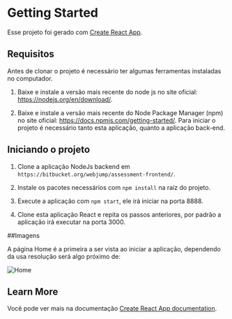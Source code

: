 # Getting Started

Esse projeto foi gerado com [Create React App](https://github.com/facebook/create-react-app).


## Requisitos

Antes de clonar o projeto é necessário ter algumas ferramentas instaladas no computador.

1. Baixe e instale a versão mais recente do node js no site oficial: https://nodejs.org/en/download/.

2. Baixe e instale a versão mais recente do Node Package Manager (npm) no site oficial: https://docs.npmjs.com/getting-started/.
Para iniciar o projeto é necessário tanto esta aplicação, quanto a aplicação back-end.

## Iniciando o projeto

1. Clone a aplicação NodeJs backend em `https://bitbucket.org/webjump/assessment-frontend/`.

2. Instale os pacotes necessários com `npm install` na raíz do projeto.

3. Execute a aplicação com `npm start`, ele irá iniciar na porta 8888.

4. Clone esta aplicação React e repita os passos anteriores, por padrão a aplicação irá executar na porta 3000.

##Imagens

A página Home é a primeira a ser vista ao iniciar a aplicação, dependendo da usa resolução será algo próximo de:

![Home](assets/Home.png?raw=true "Title")

## Learn More

Você pode ver mais na documentação [Create React App documentation](https://facebook.github.io/create-react-app/docs/getting-started).
